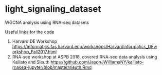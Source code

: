 # light_signaling_dataset

WGCNA analysis using RNA-seq datasets

Useful links for the code 

1. Harvard DE Workshop  https://informatics.fas.harvard.edu/workshops/HarvardInformatics_DEworkshop_Fall2017.html
2. RNA-seq workshop at ASPB 2018, covered RNA-seq data analysis using Kallisto and Sleuth https://github.com/JasonJWilliamsNY/kallisto-rnaseq-jupyter/blob/master/sleuth.Rmd

